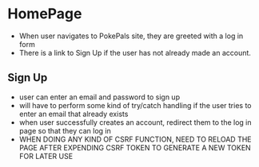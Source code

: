 # HomePage
- When user navigates to PokePals site, they are greeted with a log in form
- There is a link to Sign Up if the user has not already made an account.

## Sign Up
- user can enter an email and password to sign up
- will have to perform some kind of try/catch handling if the user tries to enter an email that already exists
- when user successfully creates an account, redirect them to the log in page so that they can log in
- WHEN DOING ANY KIND OF CSRF FUNCTION, NEED TO RELOAD THE PAGE AFTER EXPENDING CSRF TOKEN TO GENERATE A NEW TOKEN FOR LATER USE
